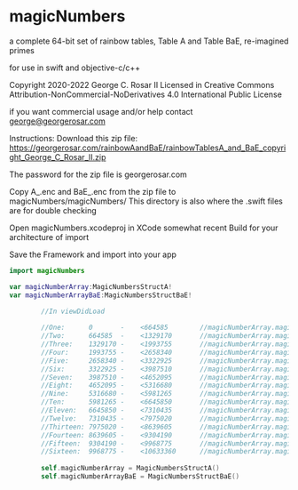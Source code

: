 # magicNumbers
 
a complete 64-bit set of rainbow tables, Table A and Table BaE, re-imagined primes

for use in swift and objective-c/c++

Copyright 2020-2022 George C. Rosar II
Licensed in Creative Commons Attribution-NonCommercial-NoDerivatives 4.0 International Public License

if you want commercial usage and/or help contact george@georgerosar.com


Instructions:
Download this zip file: https://georgerosar.com/rainbowAandBaE/rainbowTablesA_and_BaE_copyright_George_C_Rosar_II.zip


The password for the zip file is georgerosar.com

Copy A_.enc and BaE_.enc from the zip file to magicNumbers/magicNumbers/ 
This directory is also where the .swift files are for double checking

Open magicNumbers.xcodeproj in XCode somewhat recent
Build for your architecture of import

Save the Framework and import into your app

```swift
import magicNumbers
```

```swift
var magicNumberArray:MagicNumbersStructA!
var magicNumberArrayBaE:MagicNumbersStructBaE!
```

```swift
        //In viewDidLoad
        
        //One:      0       -    <664585        //magicNumberArray.magicNumbersSetOne
        //Two:      664585  -    <1329170       //magicNumberArray.magicNumbersSetTwo
        //Three:    1329170 -    <1993755       //magicNumberArray.magicNumbersSetThree
        //Four:     1993755 -    <2658340       //magicNumberArray.magicNumbersSetFour
        //Five:     2658340 -    <3322925       //magicNumberArray.magicNumbersSetFive
        //Six:      3322925 -    <3987510       //magicNumberArray.magicNumbersSetSix
        //Seven:    3987510 -    <4652095       //magicNumberArray.magicNumbersSetSeven
        //Eight:    4652095 -    <5316680       //magicNumberArray.magicNumbersSetEight
        //Nine:     5316680 -    <5981265       //magicNumberArray.magicNumbersSetNine
        //Ten:      5981265 -    <6645850       //magicNumberArray.magicNumbersSetTen
        //Eleven:   6645850 -    <7310435       //magicNumberArray.magicNumbersSetEleven
        //Twelve:   7310435 -    <7975020       //magicNumberArray.magicNumbersSetTwelve
        //Thirteen: 7975020 -    <8639605       //magicNumberArray.magicNumbersSetThirteen
        //Fourteen: 8639605 -    <9304190       //magicNumberArray.magicNumbersSetFourteen
        //Fifteen:  9304190 -    <9968775       //magicNumberArray.magicNumbersSetFifteen
        //Sixteen:  9968775 -    <10633360      //magicNumberArray.magicNumbersSetSixteen
        
        self.magicNumberArray = MagicNumbersStructA()
        self.magicNumberArrayBaE = MagicNumbersStructBaE()
```
